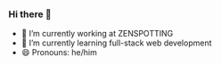 ### Hi there 👋

<!--
**nherschke/nherschke** is a ✨ _special_ ✨ repository because its `README.md` (this file) appears on your GitHub profile.

Here are some ideas to get you started:
-->

- 🔭 I’m currently working at ZENSPOTTING
- 🌱 I’m currently learning full-stack web development
- 😄 Pronouns: he/him
